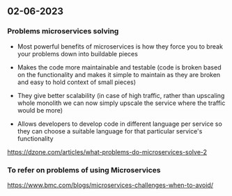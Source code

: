 ## 02-06-2023

### Problems microservices solving

- Most powerful benefits of microservices is how they force you to break your problems down into buildable pieces

- Makes the code more maintainable and testable (code is broken based on the functionality and makes it simple to maintain as they are broken and easy to hold context of small pieces)

- They give better scalability (in case of high traffic, rather than upscaling whole monolith we can now simply upscale the service where the traffic would be more)

- Allows developers to develop code in different language per service so they can choose a suitable language for that particular service's functionality

https://dzone.com/articles/what-problems-do-microservices-solve-2

### To refer on problems of using Microservices

https://www.bmc.com/blogs/microservices-challenges-when-to-avoid/
